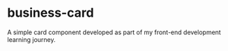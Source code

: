 # business-card
A simple card component developed as part of my front-end development learning journey.
